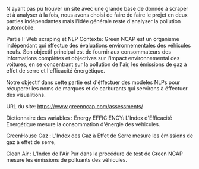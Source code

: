 N'ayant pas pu trouver un site avec une grande base de donnée à scraper et à analyser à la fois, nous avons choisi de faire de faire le projet en deux parties indépendantes mais l'idée générale reste d'analyser la pollution automobile.

Partie I: Web scraping et NLP
Contexte: Green NCAP est un organisme indépendant qui éffectue des évaluations environnementales des véhicules neufs. Son objectif principal est de fournir aux consommateurs des informations complètes et objectives sur l'impact environnemental des voitures, en se concentrant sur la pollution de l'air, les émissions de gaz à effet de serre et l'efficacité énergétique.

Notre objectif dans cette partie est d'éffectuer des modèles NLPs pour récuperer les noms de marques et de carburants qui servirons à éffectuer des visualitions.

URL du site: https://www.greenncap.com/assessments/

Dictionnaire des variables :
Energy EFFICIENCY: L'Index d'Efficacité Énergétique mesure la consommation d'énergie des véhicules.

GreenHouse Gaz : L'Index des Gaz à Effet de Serre mesure les émissions de gaz à effet de serre,

Clean Air : L'Index de l'Air Pur dans la procédure de test de Green NCAP mesure les émissions de polluants des véhicules.
